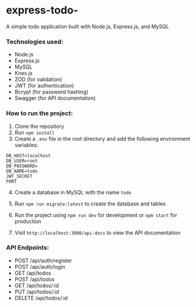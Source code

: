 # express-todo-
A simple todo application built with Node.js, Express.js, and MySQL

### Technologies used:
- Node.js
- Express.js
- MySQL
- Knex.js
- ZOD (for validation)
- JWT (for authentication)
- Bcrypt (for password hashing)
- Swagger (for API documentation)

### How to run the project:
1. Clone the repository
2. Run `npm install`
3. Create a `.env` file in the root directory and add the following environment variables:
```
DB_HOST=localhost
DB_USER=root
DB_PASSWORD=
DB_NAME=todo
JWT_SECRET
PORT
```
4. Create a database in MySQL with the name `todo`

5. Run `npm run migrate:latest` to create the database and tables

6. Run the project using `npm run dev` for development or `npm start` for production
7. Visit `http://localhost:3000/api-docs` to view the API documentation

### API Endpoints:
- POST /api/auth/register
- POST /api/auth/login
- GET /api/todos
- POST /api/todos
- GET /api/todos/:id
- PUT /api/todos/:id
- DELETE /api/todos/:id



